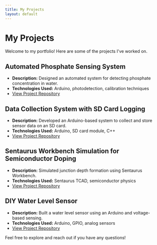 ```yaml
---
title: My Projects
layout: default
---
```


# My Projects
Welcome to my portfolio! Here are some of the projects I've worked on.

## Automated Phosphate Sensing System
- **Description:** Designed an automated system for detecting phosphate concentration in water.
- **Technologies Used:** Arduino, photodetection, calibration techniques
- [View Project Repository](#)

## Data Collection System with SD Card Logging
- **Description:** Developed an Arduino-based system to collect and store sensor data on an SD card.
- **Technologies Used:** Arduino, SD card module, C++
- [View Project Repository](#)

## Sentaurus Workbench Simulation for Semiconductor Doping
- **Description:** Simulated junction depth formation using Sentaurus Workbench.
- **Technologies Used:** Sentaurus TCAD, semiconductor physics
- [View Project Repository](#)

## DIY Water Level Sensor
- **Description:** Built a water level sensor using an Arduino and voltage-based sensing.
- **Technologies Used:** Arduino, GPIO, analog sensors
- [View Project Repository](#)

Feel free to explore and reach out if you have any questions!

